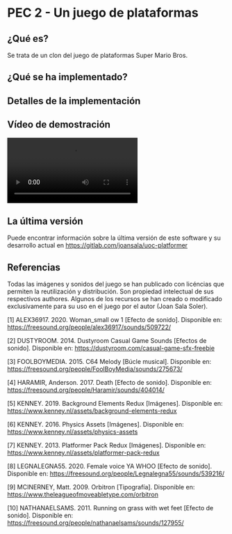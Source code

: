 PEC 2 - Un juego de plataformas
===============================

¿Qué es?
--------

Se trata de un clon del juego de plataformas Super Mario Bros.




¿Qué se ha implementado?
------------------------

Detalles de la implementación
-----------------------------

Vídeo de demostración
---------------------

![Demo](Resources/demo.webm)

La última versión
-----------------

Puede encontrar información sobre la última versión de este software y su
desarrollo actual en https://gitlab.com/joansala/uoc-platformer

Referencias
-----------

Todas las imágenes y sonidos del juego se han publicado con licéncias que
permiten la reutilización y distribución. Son propiedad intelectual de sus
respectivos authores. Algunos de los recursos se han creado o modificado
exclusivamente para su uso en el juego por el autor (Joan Sala Soler).

[1]  ALEX36917. 2020. Woman_small ow 1 [Efecto de sonido].
     Disponible en: https://freesound.org/people/alex36917/sounds/509722/

[2]  DUSTYROOM. 2014. Dustyroom Casual Game Sounds [Efectos de sonido].
     Disponible en: https://dustyroom.com/casual-game-sfx-freebie

[3]  FOOLBOYMEDIA. 2015. C64 Melody [Búcle musical]. Disponible en:
     https://freesound.org/people/FoolBoyMedia/sounds/275673/

[4]  HARAMIR, Anderson. 2017. Death [Efecto de sonido]. Disponible en:
     https://freesound.org/people/Haramir/sounds/404014/

[5]  KENNEY. 2019. Background Elements Redux [Imágenes]. Disponible en:
     https://www.kenney.nl/assets/background-elements-redux

[6]  KENNEY. 2016. Physics Assets [Imágenes]. Disponible en:
     https://www.kenney.nl/assets/physics-assets

[7]  KENNEY. 2013. Platformer Pack Redux [Imágenes]. Disponible en:
     https://www.kenney.nl/assets/platformer-pack-redux

[8]  LEGNALEGNA55. 2020. Female voice YA WHOO [Efecto de sonido].
     Disponible en: https://freesound.org/people/Legnalegna55/sounds/539216/

[9]  MCINERNEY, Matt. 2009. Orbitron [Tipografía]. Disponible en:
     https://www.theleagueofmoveabletype.com/orbitron

[10] NATHANAELSAMS. 2011. Running on grass with wet feet [Efecto de sonido].
     Disponible en: https://freesound.org/people/nathanaelsams/sounds/127955/
